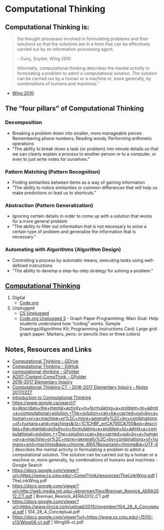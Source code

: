 # Computational Thinking

## Computational Thinking is:
> the thought processes involved in formulating problems and their solutions so that the solutions are in a form that can be effectively carried out by an information-processing agent.
>
> \- Cuny, Snyder, Wing 2010
>
>Informally, computational thinking describes the mental activity in formulating a problem to admit a computational solution.  The solution can be carried out by a human or a machine or, more generally, by combinations of humans and machines.”
- [Wing 2010](https://www.cs.cmu.edu/link/research-notebook-computational-thinking-what-and-why)

## The “four pillars” of Computational Thinking
### Decomposition
- Breaking a problem down into smaller, more manageable pieces: Remembering phone numbers; Reading words; Performing arithmetic operations
- "The ability to break down a task {or problem} into minute details so that we can clearly explain a process to another person or to a computer, or even to just write notes for ourselves."
### Pattern Matching (Pattern Recognition)
- Finding similarities between items as a way of gaining information
- "The ability to notice similarities or common differences that will help us make predictions or lead us to shortcuts."
### Abstraction (Pattern  Generalization)
- Ignoring certain details in order to come up with a solution that works for a more general problem
- "The ability to filter out information that is not necessary to solve a certain type of problem and generalize the information that is necessary."
### Automating with Algorithms (Algorithm Design)
- Controlling a process by automatic means, executing tasks using well-defined instructions
- "The ability to develop a step-by-step strategy for solving a problem."
         
## [Computational Thinking](computational-thinking.md)
   1. Digital
         - [Code.org](https://code.org/teacher-dashboard#/)
   2. Unplugged
         - [CS Unplugged](http://csunplugged.org/wp-content/uploads/2015/03/CSUnplugged_OS_2015_v3.1.pdf)
         - [Code.org Unplugged 3](https://studio.code.org/unplugged/unplug3.pdf) - Graph Paper Programming; Main Goal: Help students understand how “coding” works. Sample Drawings/Algorithms Kit; Programming Instructions Card; Large grid graph paper; Markers, pens, or pencils (two or three colors) 



## Notes, Resources and Links
- [Computational Thinking - GDrive](https://docs.google.com/document/d/19ag1lRj113mJCOmJW5caS2-WL0nrESEr5T53AG9mPqk)
- [Computational Thinking - GitHub](https://github.com/janzeteachesit/elementary-inquiry/blob/master/computational-thinking.md)
- [computational-thinking - GFolder](https://drive.google.com/open?id=0B_ItEaSNwzOzaXloYWYtTDAwNUE)
- [ADST-Content-CompThink - GFolder](https://drive.google.com/open?id=0BysMfTbvAUUVQl9jTGtXenBXdGs)
- [2016-2017 Elementary Inquiry](https://janzeteachesit.github.io/elementary-inquiry/20162017-elem-inq-febnotes.html)
- [Computational Thinking CT - 2016-2017 Elementary Inquiry - Notes 20170227](https://docs.google.com/document/d/1sL2Iil_h9o9MzjcEJdxWsSm4CzN-1ZXKM6-0rUm4z2s)
- [Introduction to Computational Thinking](https://docs.google.com/document/d/1zPPzqPFtlq_pJG2VANPep_ZmoMOZlqwp5Y4_YzXGs4U/edit?usp=sharing)
- https://www.google.ca/search?q=describes+the+mental+activity+in+formulating+a+problem+to+admit+a+computational+solution.+The+solution+can+be+carried+out+by+a+human+or+a+machine+or%2C+more+generally%2C+by+combinations+of+humans+and+machines&rlz=1C1CHBF_enCA700CA700&oq=describes+the+mental+activity+in+formulating+a+problem+to+admit+a+computational+solution.++The+solution+can+be+carried+out+by+a+human+or+a+machine+or%2C+more+generally%2C+by+combinations+of+humans+and+machines&aqs=chrome..69i57&sourceid=chrome&ie=UTF-8 | describes the mental activity in formulating a problem to admit a computational solution. The solution can be carried out by a human or a machine or, more generally, by combinations of humans and machines - Google Search
- https://docs.google.com/viewer?url=https://www.cs.cmu.edu/~CompThink/resources/TheLinkWing.pdf | TheLinkWing.pdf
- https://docs.google.com/viewer?url=http://web.media.mit.edu/~kbrennan/files/Brennan_Resnick_AERA2012_CT.pdf | Brennan_Resnick_AERA2012_CT.pdf
- https://docs.google.com/viewer?url=https://www.ijircce.com/upload/2015/november/104_28_A_Conceptual.pdf | 104_28_A_Conceptual.pdf
- https://docs.google.com/viewer?url=https://www.cs.cmu.edu/~15110-s13/Wing06-ct.pdf | Wing06-ct.pdf
